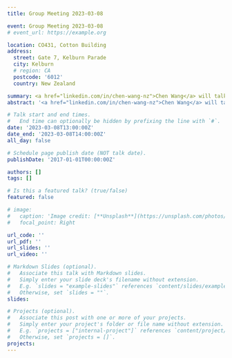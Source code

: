 ```yaml
---
title: Group Meeting 2023-03-08

event: Group Meeting 2023-03-08
# event_url: https://example.org

location: CO431, Cotton Building
address:
  street: Gate 7, Kelburn Parade
  city: Kelburn
  # region: CA
  postcode: '6012'
  country: New Zealand

summary: <a href="linkedin.com/in/chen-wang-nz">Chen Wang</a> will talk about their recent paper on GP for workflow scheduling.
abstract: '<a href="linkedin.com/in/chen-wang-nz">Chen Wang</a> will talk about their recent paper on GP for workflow scheduling.'

# Talk start and end times.
#   End time can optionally be hidden by prefixing the line with `#`.
date: '2023-03-08T13:00:00Z'
date_end: '2023-03-08T14:00:00Z'
all_day: false

# Schedule page publish date (NOT talk date).
publishDate: '2017-01-01T00:00:00Z'

authors: []
tags: []

# Is this a featured talk? (true/false)
featured: false

# image:
#   caption: 'Image credit: [**Unsplash**](https://unsplash.com/photos/bzdhc5b3Bxs)'
#   focal_point: Right

url_code: ''
url_pdf: ''
url_slides: ''
url_video: ''

# Markdown Slides (optional).
#   Associate this talk with Markdown slides.
#   Simply enter your slide deck's filename without extension.
#   E.g. `slides = "example-slides"` references `content/slides/example-slides.md`.
#   Otherwise, set `slides = ""`.
slides:

# Projects (optional).
#   Associate this post with one or more of your projects.
#   Simply enter your project's folder or file name without extension.
#   E.g. `projects = ["internal-project"]` references `content/project/deep-learning/index.md`.
#   Otherwise, set `projects = []`.
projects:
---
```


<!-- Slides can be added in a few ways:

- **Create** slides using Wowchemy's [_Slides_](https://wowchemy.com/docs/managing-content/#create-slides) feature and link using `slides` parameter in the front matter of the talk file
- **Upload** an existing slide deck to `static/` and link using `url_slides` parameter in the front matter of the talk file
- **Embed** your slides (e.g. Google Slides) or presentation video on this page using [shortcodes](https://wowchemy.com/docs/writing-markdown-latex/).

Further event details, including page elements such as image galleries, can be added to the body of this page. -->
